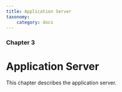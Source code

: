 ```yaml
---
title: Application Server
taxonomy:
    category: docs
---
```


### Chapter 3

# Application Server

This chapter describes the application server.
